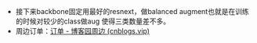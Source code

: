 -   接下来backbone固定用最好的resnext，做balanced augment也就是在训练的时候对较少的class做aug 使得三类数量差不多。
-   周边订单：[订单 - 博客园周边 (cnblogs.vip)](https://cnblogs.vip/store/order)
